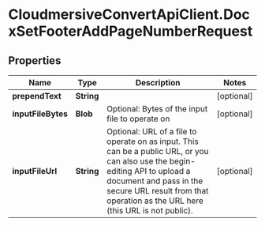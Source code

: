 # CloudmersiveConvertApiClient.DocxSetFooterAddPageNumberRequest

## Properties
Name | Type | Description | Notes
------------ | ------------- | ------------- | -------------
**prependText** | **String** |  | [optional] 
**inputFileBytes** | **Blob** | Optional: Bytes of the input file to operate on | [optional] 
**inputFileUrl** | **String** | Optional: URL of a file to operate on as input.  This can be a public URL, or you can also use the begin-editing API to upload a document and pass in the secure URL result from that operation as the URL here (this URL is not public). | [optional] 


